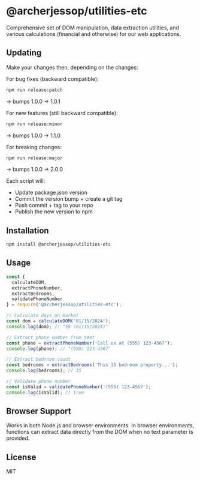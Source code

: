 # @archerjessop/utilities-etc

Comprehensive set of DOM manipulation, data extraction utilities, and various calculations (financial and otherwise) for our web applications.

## Updating

Make your changes then, depending on the changes:

For bug fixes (backward compatible):

```bash
npm run release:patch
```
→ bumps 1.0.0 → 1.0.1

For new features (still backward compatible):
```bash
npm run release:minor
```
→ bumps 1.0.0 → 1.1.0

For breaking changes:
```bash
npm run release:major
```
→ bumps 1.0.0 → 2.0.0

Each script will:
- Update package.json version
- Commit the version bump + create a git tag
- Push commit + tag to your repo
- Publish the new version to npm


## Installation

```bash
npm install @archerjessop/utilities-etc
```

## Usage

```javascript
const {
  calculateDOM,
  extractPhoneNumber,
  extractBedrooms,
  validatePhoneNumber
} = require('@archerjessop/utilities-etc');

// Calculate days on market
const dom = calculateDOM('01/15/2024');
console.log(dom); // "59 (01/15/2024)"

// Extract phone number from text
const phone = extractPhoneNumber('Call us at (555) 123-4567');
console.log(phone); // "(555) 123-4567"

// Extract bedroom count
const bedrooms = extractBedrooms('This 15 bedroom property...');
console.log(bedrooms); // 15

// Validate phone number
const isValid = validatePhoneNumber('(555) 123-4567');
console.log(isValid); // true
```

## Browser Support

Works in both Node.js and browser environments. In browser environments, functions can extract data directly from the DOM when no text parameter is provided.

## License

MIT
